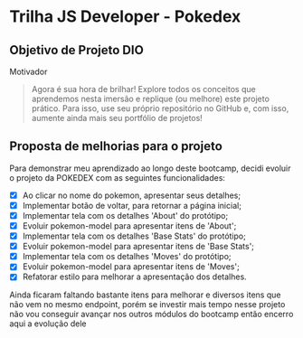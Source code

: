 # Trilha JS Developer - Pokedex


## Objetivo de Projeto DIO

Motivador
> Agora é sua hora de brilhar! Explore todos os conceitos que aprendemos nesta imersão e replique (ou melhore) este projeto prático. Para isso, use seu próprio repositório no GitHub e, com isso, aumente ainda mais seu portfólio de projetos!

## Proposta de melhorias para o projeto

Para demonstrar meu aprendizado ao longo deste bootcamp, decidi
evoluir o projeto da POKEDEX com as seguintes funcionalidades:
 
- [x] Ao clicar no nome do pokemon, apresentar seus detalhes;
- [x] Implementar botão de voltar, para retornar a página inicial;
- [x] Implementar tela com os detalhes 'About' do protótipo;
- [x] Evoluir pokemon-model para apresentar itens de 'About';
- [x] Implementar tela com os detalhes 'Base Stats' do protótipo;
- [x] Evoluir pokemon-model para apresentar itens de 'Base Stats';
- [x] Implementar tela com os detalhes 'Moves' do protótipo;
- [x] Evoluir pokemon-model para apresentar itens de 'Moves';
- [X] Refatorar estilo para melhorar a apresentação dos detalhes.

Ainda ficaram faltando bastante itens para melhorar e diversos itens que não vem no mesmo endpoint,
porém se investir mais tempo nesse projeto não vou conseguir avançar nos outros módulos do bootcamp
então encerro aqui a evolução dele
